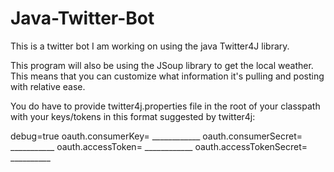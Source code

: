 # Java-Twitter-Bot
This is a twitter bot I am working on using the java Twitter4J library.

This program will also be using the JSoup library to get the local weather.
This means that you can customize what information it's pulling and posting with relative ease.

You do have to provide twitter4j.properties file in the root of your classpath with your keys/tokens in this format suggested by twitter4j:

debug=true
oauth.consumerKey= ____________
oauth.consumerSecret= ___________
oauth.accessToken= ____________
oauth.accessTokenSecret= __________

